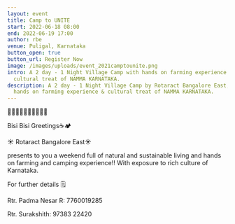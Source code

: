```yaml
---
layout: event
title: Camp to UNITE
start: 2022-06-18 08:00
end: 2022-06-19 17:00
author: rbe
venue: Puligal, Karnataka
button_open: true
button_url: Register Now
image: /images/uploads/event_2021camptounite.png
intro: A 2 day - 1 Night Village Camp with hands on farming experience &
  cultural treat of NAMMA KARNATAKA.
description: A 2 day - 1 Night Village Camp by Rotaract Bangalore East, with
  hands on farming experience & cultural treat of NAMMA KARNATAKA.
---
```

🥁🥁🥁🥁🥁🥁🥁🥁🥁🥁

Bisi Bisi Greetings☕🏕️

☀️ Rotaract Bangalore East☀️

presents to you a weekend full of natural and sustainable living and hands on farming and camping experience!! With exposure to rich culture of Karnataka.

For further details 🗒️

Rtr. Padma Nesar R: 7760019285

Rtr. Surakshith: 97383 22420